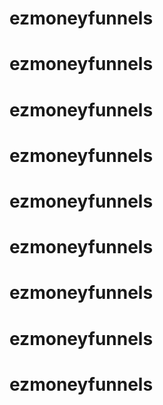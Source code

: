 # ezmoneyfunnels
# ezmoneyfunnels
# ezmoneyfunnels
# ezmoneyfunnels
# ezmoneyfunnels
# ezmoneyfunnels
# ezmoneyfunnels
# ezmoneyfunnels
# ezmoneyfunnels
